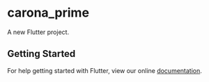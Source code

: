 # carona_prime

A new Flutter project.

## Getting Started

For help getting started with Flutter, view our online
[documentation](https://flutter.io/).
